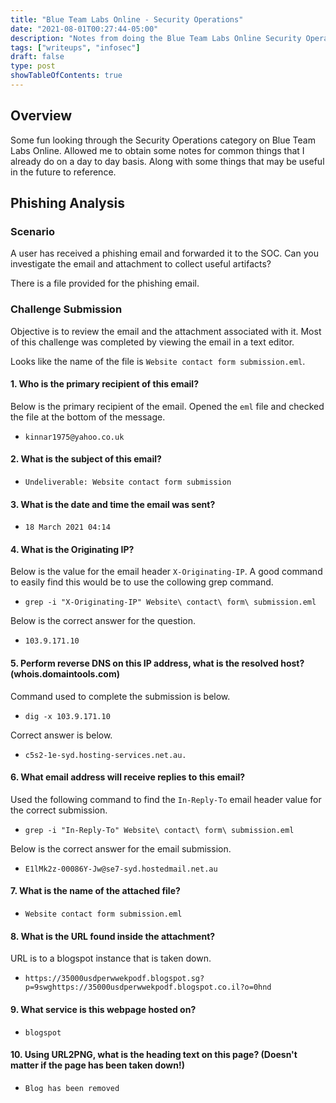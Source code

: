 ```yaml
---
title: "Blue Team Labs Online - Security Operations"
date: "2021-08-01T00:27:44-05:00"
description: "Notes from doing the Blue Team Labs Online Security Operation Challenges."
tags: ["writeups", "infosec"]
draft: false
type: post
showTableOfContents: true
---
```


## Overview

Some fun looking through the Security Operations category on Blue Team 
Labs Online. Allowed me to obtain some notes for common things that I 
already do on a day to day basis. Along with some things that may be useful 
in the future to reference.

## Phishing Analysis

### Scenario

A user has received a phishing email and forwarded it to the SOC. Can 
you investigate the email and attachment to collect useful artifacts?

There is a file provided for the phishing email.

### Challenge Submission

Objective is to review the email and the attachment associated with it. 
Most of this challenge was completed by viewing the email in a text editor.

Looks like the name of the file is ```Website contact form submission.eml```.

#### 1. Who is the primary recipient of this email?

Below is the primary recipient of the email. Opened the ```eml``` file 
and checked the file at the bottom of the message.
        
- ```kinnar1975@yahoo.co.uk```

#### 2. What is the subject of this email? 

- ```Undeliverable: Website contact form submission```

#### 3. What is the date and time the email was sent?
    
- ```18 March 2021 04:14```

#### 4. What is the Originating IP?

Below is the value for the email header ```X-Originating-IP```. A good 
command to easily find this would be to use the collowing grep command.

- ```grep -i "X-Originating-IP" Website\ contact\ form\ submission.eml```

Below is the correct answer for the question.

- ```103.9.171.10```

#### 5. Perform reverse DNS on this IP address, what is the resolved host? (whois.domaintools.com)

Command used to complete the submission is below.

- ```dig -x 103.9.171.10```

Correct answer is below.

- ```c5s2-1e-syd.hosting-services.net.au.```

#### 6. What email address will receive replies to this email?

Used the following command to find the ```In-Reply-To``` email header 
value for the correct submission.

- ```grep -i "In-Reply-To" Website\ contact\ form\ submission.eml```

Below is the correct answer for the email submission.

- ```E1lMk2z-00086Y-Jw@se7-syd.hostedmail.net.au```

#### 7. What is the name of the attached file?

- ```Website contact form submission.eml```

#### 8. What is the URL found inside the attachment?

URL is to a blogspot instance that is taken down.

- ```https://35000usdperwwekpodf.blogspot.sg?p=9swghttps://35000usdperwwekpodf.blogspot.co.il?o=0hnd```

#### 9. What service is this webpage hosted on?
    
- ```blogspot```

#### 10. Using URL2PNG, what is the heading text on this page? (Doesn't matter if the page has been taken down!)

- ```Blog has been removed```

